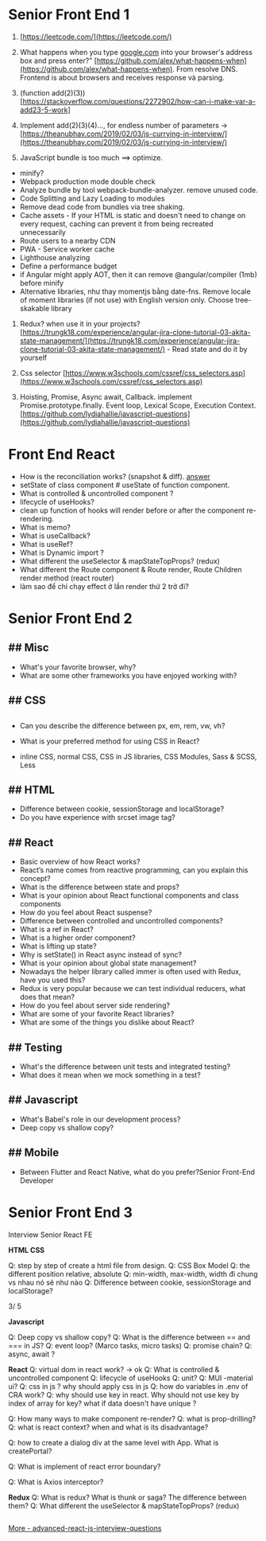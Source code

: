 # Senior Front End 1

1. [https://leetcode.com/](https://leetcode.com/)

2. What happens when you type [google.com](http://google.com/) into your browser's address box and press enter?" [https://github.com/alex/what-happens-when](https://github.com/alex/what-happens-when). From resolve DNS. Frontend is about browsers and receives response và parsing.

3. (function add(2)(3))[https://stackoverflow.com/questions/2272902/how-can-i-make-var-a-add23-5-work]

4. Implement add(2)(3)(4)..., for endless number of parameters -> [https://theanubhav.com/2019/02/03/js-currying-in-interview/](https://theanubhav.com/2019/02/03/js-currying-in-interview/)

5. JavaScript bundle is too much ==> optimize.

- minify?
- Webpack production mode double check
- Analyze bundle by tool webpack-bundle-analyzer. remove unused code.
- Code Splitting and Lazy Loading to modules
- Remove dead code from bundles via tree shaking.
- Cache assets - If your HTML is static and doesn't need to change on every request, caching can prevent it from being recreated unnecessarily
- Route users to a nearby CDN
- PWA - Service worker cache
- Lighthouse analyzing
- Define a performance budget
- if Angular might apply AOT, then it can remove @angular/compiler (1mb) before minify
- Alternative libraries, như thay momentjs bằng date-fns. Remove locale of moment libraries (if not use) with English version only. Choose tree-skakable library

1. Redux? when use it in your projects? [https://trungk18.com/experience/angular-jira-clone-tutorial-03-akita-state-management/](https://trungk18.com/experience/angular-jira-clone-tutorial-03-akita-state-management/) - Read state and do it by yourself

2. Css selector [https://www.w3schools.com/cssref/css_selectors.asp](https://www.w3schools.com/cssref/css_selectors.asp)

3. Hoisting, Promise, Async await, Callback. implement Promise.prototype.finally. Event loop, Lexical Scope, Execution Context. [https://github.com/lydiahallie/javascript-questions](https://github.com/lydiahallie/javascript-questions)

# **Front End React**

- How is the reconciliation works? (snapshot & diff). [answer](https://reactjs.org/docs/reconciliation.html)
- setState of class component # useState of function component.
- What is controlled & uncontrolled component ?
- lifecycle of useHooks?
- clean up function of hooks will render before or after the component re-rendering.
- What is memo?
- What is useCallback?
- What is useRef?
- What is Dynamic import ?
- What different the useSelector & mapStateTopProps? (redux)
- What different the Route component & Route render, Route Children render method (react router)
- làm sao để chỉ chạy effect ở lần render thứ 2 trở đi?

# Senior Front End 2

## **## Misc**

- What's your favorite browser, why?
- What are some other frameworks you have enjoyed working with?

## ## CSS

##

- Can you describe the difference between px, em, rem, vw, vh?
- What is your preferred method for using CSS in React?

- inline CSS, normal CSS, CSS in JS libraries, CSS Modules, Sass & SCSS, Less

## ## HTML

- Difference between cookie, sessionStorage and localStorage?
- Do you have experience with srcset image tag?

## ## React

- Basic overview of how React works?
- React’s name comes from reactive programming, can you explain this concept?
- What is the difference between state and props?
- What is your opinion about React functional components and class components
- How do you feel about React suspense?
- Difference between controlled and uncontrolled components?
- What is a ref in React?
- What is a higher order component?
- What is lifting up state?
- Why is setState() in React async instead of sync?
- What is your opinion about global state management?
- Nowadays the helper library called immer is often used with Redux, have you used this?
- Redux is very popular because we can test individual reducers, what does that mean?
- How do you feel about server side rendering?
- What are some of your favorite React libraries?
- What are some of the things you dislike about React?

## ## Testing

- What's the difference between unit tests and integrated testing?
- What does it mean when we mock something in a test?

## ## Javascript

- What's Babel's role in our development process?
- Deep copy vs shallow copy?

## ## Mobile

- Between Flutter and React Native, what do you prefer?Senior Front-End Developer

# Senior Front End 3

Interview Senior React FE

**HTML CSS**

Q: step by step of create a html file from design.
Q: CSS Box Model
Q: the different position relative, absolute
Q: min-width, max-width, width đi chung vs nhau nó sẽ như nào
Q: Difference between cookie, sessionStorage and localStorage?

3/ 5

**Javascript**

Q: Deep copy vs shallow copy?
Q: What is the difference between == and === in JS?
Q: event loop? (Marco tasks, micro tasks)
Q: promise chain?
Q: async, await ?

**React**
Q: virtual dom in react work? → ok
Q: What is controlled & uncontrolled component
Q: lifecycle of useHooks
Q: unit?
Q: MUI -material ui?
Q: css in js ? why should apply css in js
Q: how do variables in .env of CRA work?
Q: why should use key in react. Why should not use key by index of array for key? what if data doesn't have unique ?

Q: How many ways to make component re-render?
Q: what is prop-drilling?
Q: what is react context? when and what is its disadvantage?

Q: how to create a dialog div at the same level with App. What is createPortal?

Q: What is implement of react error boundary?

Q: What is Axios interceptor?

**Redux**
Q: What is redux? What is thunk or saga? The difference between them?
Q: What different the useSelector & mapStateTopProps? (redux)

```

```

[More - advanced-react-js-interview-questions](https://www.testgorilla.com/blog/advanced-react-js-interview-questions/])
